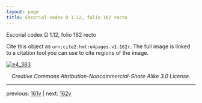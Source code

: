 ```yaml
---
layout: page
title: Escorial codex Ω 1.12, folio 162 recto
---
```


Escorial codex Ω 1.12, folio 162 recto

Cite this object as `urn:cite2:hmt:e4pages.v1:162r`.  The full image is linked to a citation tool you can use to cite regions of the image.

[![e4_383](http://www.homermultitext.org/iipsrv?IIIF=/project/homer/pyramidal/deepzoom/hmt/e4img/2017a/e4_383.tif/full/800,/0/default.jpg)](http://www.homermultitext.org/ict2/?urn=urn:cite2:hmt:e4img.2017a:e4_383) 

<p style="text-align: center; font-style: italic;">Creative Commons Attribution-Noncommercial-Share Alike 3.0 License.</p>

---

previous: [161v](../161v/) | next: [162v](../162v/)